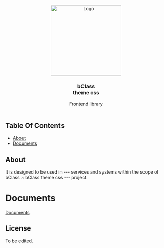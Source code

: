 <p align="center">
  <a href="https://github.com/EW-EndWall/SHORT">
    <img src="https://github.com/EW-EndWall/bClass-theme-css/assets/43109779/861d6b46-fc2a-4798-a8db-d7bc33eba9d3" alt="Logo" width="220" height="auto">
  </a>

  <h3 align="center">bClass<br/>theme css</h3>

  <p align="center">
    Frontend library
    <br/>
    <br/>
  </p>
</p>

## Table Of Contents

- [About](#about)
- [Documents](#documents)

## About

It is designed to be used in --- services and systems within the scope of bClass ~ bClass theme css --- project.

# Documents

[Documents](./docs/README.md)

## License

To be edited.
